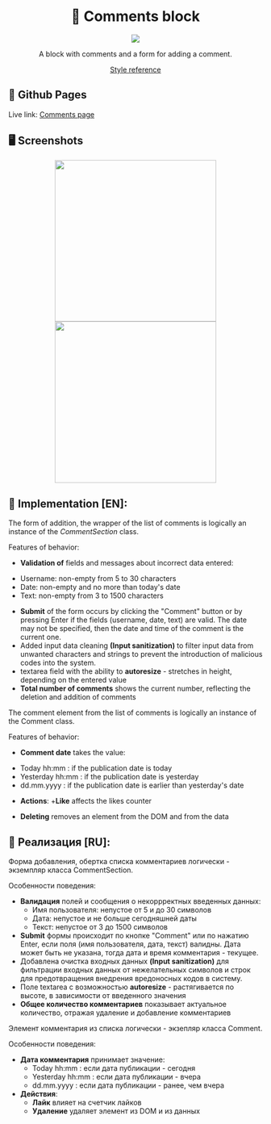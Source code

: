 <h1 align="center">💬 Сomments block</h1>

<p align="center">
  <a href="https://skillicons.dev">
    <img src="https://skillicons.dev/icons?i=html,css,scss,js" />
  </a>
</p>

<p align="center">
   <span>A block with comments and a form for adding a comment.</span>
</p>

<p align="center">
   <a href="https://vc.ru/">Style reference</a>
</p>


## 🔗 Github Pages

Live link: [Comments page](https://safym.github.io/comments/)

## 🖥️ Screenshots

<p align="center">
    <img height="320px" src="https://user-images.githubusercontent.com/99616798/225784938-98369776-37c3-48d0-9338-786804166a0c.png" />
    <img height="320px" src="https://user-images.githubusercontent.com/99616798/225786138-ba2c3cb8-0619-4327-8b42-33b115dcf8c1.png" />
</p>

## 📑 Implementation [EN]:
The form of addition, the wrapper of the list of comments is logically an instance of the *CommentSection* class.

Features of behavior:

* **Validation of** fields and messages about incorrect data entered:
+ Username: non-empty from 5 to 30 characters
+ Date: non-empty and no more than today's date
+ Text: non-empty from 3 to 1500 characters
* **Submit** of the form occurs by clicking the "Comment" button or by pressing Enter if the fields (username, date, text) are valid. The date may not be specified, then the date and time of the comment is the current one.
* Added input data cleaning **(Input sanitization)** to filter input data from unwanted characters and strings to prevent the introduction of malicious codes into the system.
* textarea field with the ability to **autoresize** - stretches in height, depending on the entered value
* **Total number of comments** shows the current number, reflecting the deletion and addition of comments

The comment element from the list of comments is logically an instance of the Comment class.

Features of behavior:

* **Comment date** takes the value:
+ Today hh:mm : if the publication date is today
+ Yesterday hh:mm : if the publication date is yesterday
+ dd.mm.yyyy : if the publication date is earlier than yesterday's date
* **Actions**:
+**Like** affects the likes counter
+ **Deleting** removes an element from the DOM and from the data
        
## 📑 Реализация [RU]:
Форма добавления, обертка списка комментариев логически - экземпляр класса CommentSection.

Особенности поведения:

* **Валидация** полей и сообщения о некоррректных введенных данных:
    + Имя пользователя: непустое от 5 и до 30 символов
    + Дата: непустое и не больше сегодняшней даты
    + Текст: непустое от 3 до 1500 символов
* **Submit** формы происходит по кнопке "Comment" или по нажатию Enter, если поля (имя пользователя, дата, текст) валидны. Дата может быть не указана, тогда дата и время комментария - текущее.
* Добавлена очистка входных данных **(Input sanitization)** для фильтрации входных данных от нежелательных символов и строк для предотвращения внедрения вредоносных кодов в систему.
* Поле textarea с возможностью **autoresize** - растягивается по высоте, в зависимости от введенного значения
* **Общее количество комментариев** показывает актуальное количество, отражая удаление и добавление комментариев

Элемент комментария из списка логически - экзепляр класса Comment. 

Особенности поведения:

* **Дата комментария** принимает значение:
    + Today hh:mm : если дата публикации - сегодня
    + Yesterday hh:mm : если дата публикации - вчера
    + dd.mm.yyyy : если дата публикации - ранее, чем вчера
* **Действия**:
    + **Лайк** влияет на счетчик лайков
    + **Удаление** удаляет элемент из DOM и из данных
